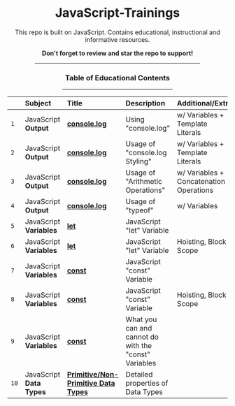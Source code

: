 <div align="center">

<h1>JavaScript-Trainings</h1>

<p>This repo is built on JavaScript. Contains educational, instructional and informative resources.</p>

**<p>Don't forget to review and star the repo to support!</p>**

<div align="center"><hr width="75%"></div>

<h3>Table of Educational Contents</h3>

</div>

<div align="center"><hr width="50%"></div>

|      | Subject                   | Title                                                                                                                        | Description                                           | Additional/Extra                        |
| :--- | :------------------------ | :--------------------------------------------------------------------------------------------------------------------------- | :---------------------------------------------------- | :-------------------------------------- |
| `1`  | JavaScript **Output**     | **[console.log](https://github.com/emr3rden/JavaScript-Trainings/tree/main/JavaScript-Trainings/1)**                         | Using "console.log"                                   | w/ Variables + Template Literals        |
| `2`  | JavaScript **Output**     | **[console.log](https://github.com/emr3rden/JavaScript-Trainings/tree/main/JavaScript-Trainings/2)**                         | Usage of "console.log Styling"                        | w/ Variables + Template Literals        |
| `3`  | JavaScript **Output**     | **[console.log](https://github.com/emr3rden/JavaScript-Trainings/tree/main/JavaScript-Trainings/3)**                         | Usage of "Arithmetic Operations"                      | w/ Variables + Concatenation Operations |
| `4`  | JavaScript **Output**     | **[console.log](https://github.com/emr3rden/JavaScript-Trainings/tree/main/JavaScript-Trainings/4)**                         | Usage of "typeof"                                     | w/ Variables                            |
| `5`  | JavaScript **Variables**  | **[let](https://github.com/emr3rden/JavaScript-Trainings/tree/main/JavaScript-Trainings/5)**                                 | JavaScript "let" Variable                             |                                         |
| `6`  | JavaScript **Variables**  | **[let](https://github.com/emr3rden/JavaScript-Trainings/tree/main/JavaScript-Trainings/6)**                                 | JavaScript "let" Variable                             | Hoisting, Block Scope                   |
| `7`  | JavaScript **Variables**  | **[const](https://github.com/emr3rden/JavaScript-Trainings/tree/main/JavaScript-Trainings/7)**                               | JavaScript "const" Variable                           |                                         |
| `8`  | JavaScript **Variables**  | **[const](https://github.com/emr3rden/JavaScript-Trainings/tree/main/JavaScript-Trainings/8)**                               | JavaScript "const" Variable                           | Hoisting, Block Scope                   |
| `9`  | JavaScript **Variables**  | **[const](https://github.com/emr3rden/JavaScript-Trainings/tree/main/JavaScript-Trainings/9)**                               | What you can and cannot do with the "const" Variables |                                         |
| `10` | JavaScript **Data Types** | **[Primitive/Non-Primitive Data Types](https://github.com/emr3rden/JavaScript-Trainings/tree/main/JavaScript-Trainings/10)** | Detailed properties of Data Types                     |                                         |
